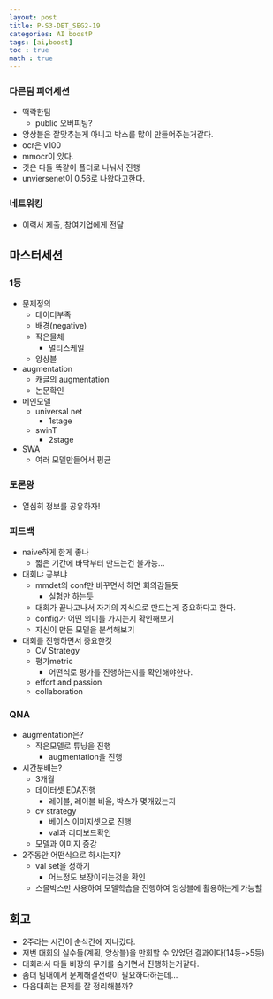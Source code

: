 ```yaml
---
layout: post
title: P-S3-DET_SEG2-19
categories: AI boostP
tags: [ai,boost]
toc : true
math : true
---
```



### 다른팀 피어세션
- 떡락한팀
  - public 오버피팅?
- 앙상블은 잘맞추는게 아니고 박스를 많이 만들어주는거같다.
- ocr은 v100
- mmocr이 있다.
- 깃은 다들 똑같이 폴더로 나눠서 진행
- unviersenet이 0.56로 나왔다고한다.


### 네트워킹
- 이력서 제출, 참여기업에게 전달

## 마스터세션
### 1등
- 문제정의
  - 데이터부족
  - 배경(negative)
  - 작은물체
    - 멀티스케일
  - 앙상블
- augmentation
  - 캐글의 augmentation
  - 논문확인
- 메인모델
  - universal net
    - 1stage
  - swinT
    - 2stage
- SWA
  - 여러 모델만들어서 평균

### 토론왕
- 열심히 정보를 공유하자!

### 피드백
- naive하게 한게 좋나
  - 짧은 기간에 바닥부터 만드는건 불가능...
- 대회냐 공부냐
  - mmdet의 conf만 바꾸면서 하면 회의감들듯
    - 실험만 하는듯
  - 대회가 끝나고나서 자기의 지식으로 만드는게 중요하다고 한다.
  - config가 어떤 의미를 가지는지 확인해보기
  - 자신이 만든 모델을 분석해보기
- 대회를 진행하면서 중요한것
  - CV Strategy
  - 평가metric
    - 어떤식로 평가를 진행하는지를 확인해야한다.
  - effort and passion
  - collaboration

### QNA
- augmentation은?
  - 작은모델로 튜닝을 진행
    - augmentation을 진행
- 시간분배는?
  - 3개월
  - 데이터셋 EDA진행
    - 레이블, 레이블 비율, 박스가 몇개있는지
  - cv strategy
    - 베이스 이미지셋으로 진행
    - val과 리더보드확인
  - 모델과 이미지 증강
- 2주동안 어떤식으로 하시는지?
  - val set을 정하기
    - 어느정도 보장이되는것을 확인
  - 스몰박스만 사용하여 모델학습을 진행하여 앙상블에 활용하는게 가능할




## 회고
- 2주라는 시간이 순식간에 지나갔다.
- 저번 대회의 실수들(계획, 앙상블)을 만회할 수 있었던 결과이다(14등->5등)
- 대회라서 다들 비장의 무기를 숨기면서 진행하는거같다.
- 좀더 팀내에서 문제해결전략이 필요하다하는데...
- 다음대회는 문제를 잘 정리해볼까?
